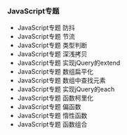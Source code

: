### JavaScript专题

- JavaScript专题 防抖
- JavaScript专题 节流
- JavaScript专题 类型判断
- JavaScript专题 深浅拷贝
- JavaScript专题 实现jQuery的extend
- JavaScript专题 数组扁平化
- JavaScript专题 数组中查找元素
- JavaScript专题 实现jQuery的each
- JavaScript专题 函数柯里化
- JavaScript专题 偏函数
- JavaScript专题 惰性函数
- JavaScript专题 函数组合

